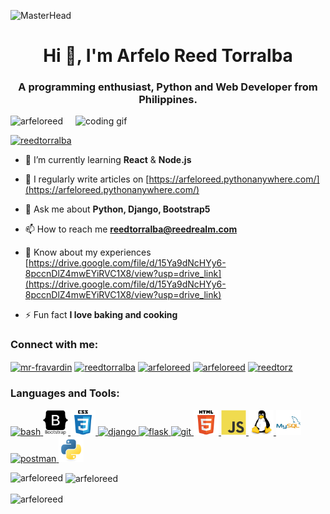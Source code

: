 ![MasterHead](https://camo.githubusercontent.com/5e3babfce4609dcd669a8f2a6d37b47c85486729942c57c5afbfc715f0b5dff7/68747470733a2f2f7777772e6469676974616c736f6c7574696f6e73657276696365732e636f6d2f696d672f73657276696365732f776562253230646576656c6f706d656e742e676966)
<h1 align="center">Hi 👋, I'm Arfelo Reed Torralba</h1>
<h3 align="center">A programming enthusiast, Python and Web Developer from Philippines.</h3>
<img align="right" alt="coding gif" width="400" src="https://media.giphy.com/media/2IudUHdI075HL02Pkk/giphy.gif">

<p align="left"> <img src="https://komarev.com/ghpvc/?username=arfeloreed&label=Profile%20views&color=0e75b6&style=flat" alt="arfeloreed" /> </p>

<p align="left"> <a href="https://twitter.com/reedtorralba" target="blank"><img src="https://img.shields.io/twitter/follow/reedtorralba?logo=twitter&style=for-the-badge" alt="reedtorralba" /></a> </p>

- 🌱 I’m currently learning **React** & **Node.js**

- 📝 I regularly write articles on [https://arfeloreed.pythonanywhere.com/](https://arfeloreed.pythonanywhere.com/)

- 💬 Ask me about **Python, Django, Bootstrap5**

- 📫 How to reach me **reedtorralba@reedrealm.com**

- 📄 Know about my experiences [https://drive.google.com/file/d/15Ya9dNcHYy6-8pccnDlZ4mwEYiRVC1X8/view?usp=drive_link](https://drive.google.com/file/d/15Ya9dNcHYy6-8pccnDlZ4mwEYiRVC1X8/view?usp=drive_link)

- ⚡ Fun fact **I love baking and cooking**

<h3 align="left">Connect with me:</h3>
<p align="left">
<a href="https://codepen.io/mr-fravardin" target="blank"><img align="center" src="https://raw.githubusercontent.com/rahuldkjain/github-profile-readme-generator/master/src/images/icons/Social/codepen.svg" alt="mr-fravardin" height="30" width="40" /></a>
<a href="https://twitter.com/reedtorralba" target="blank"><img align="center" src="https://raw.githubusercontent.com/rahuldkjain/github-profile-readme-generator/master/src/images/icons/Social/twitter.svg" alt="reedtorralba" height="30" width="40" /></a>
<a href="https://linkedin.com/in/arfeloreed" target="blank"><img align="center" src="https://raw.githubusercontent.com/rahuldkjain/github-profile-readme-generator/master/src/images/icons/Social/linked-in-alt.svg" alt="arfeloreed" height="30" width="40" /></a>
<a href="https://fb.com/arfeloreed" target="blank"><img align="center" src="https://raw.githubusercontent.com/rahuldkjain/github-profile-readme-generator/master/src/images/icons/Social/facebook.svg" alt="arfeloreed" height="30" width="40" /></a>
<a href="https://instagram.com/reedtorz" target="blank"><img align="center" src="https://raw.githubusercontent.com/rahuldkjain/github-profile-readme-generator/master/src/images/icons/Social/instagram.svg" alt="reedtorz" height="30" width="40" /></a>
</p>

<h3 align="left">Languages and Tools:</h3>
<p align="left"> <a href="https://www.gnu.org/software/bash/" target="_blank" rel="noreferrer"> <img src="https://www.vectorlogo.zone/logos/gnu_bash/gnu_bash-icon.svg" alt="bash" width="40" height="40"/> </a> <a href="https://getbootstrap.com" target="_blank" rel="noreferrer"> <img src="https://raw.githubusercontent.com/devicons/devicon/master/icons/bootstrap/bootstrap-plain-wordmark.svg" alt="bootstrap" width="40" height="40"/> </a> <a href="https://www.w3schools.com/css/" target="_blank" rel="noreferrer"> <img src="https://raw.githubusercontent.com/devicons/devicon/master/icons/css3/css3-original-wordmark.svg" alt="css3" width="40" height="40"/> </a> <a href="https://www.djangoproject.com/" target="_blank" rel="noreferrer"> <img src="https://cdn.worldvectorlogo.com/logos/django.svg" alt="django" width="40" height="40"/> </a> <a href="https://flask.palletsprojects.com/" target="_blank" rel="noreferrer"> <img src="https://www.vectorlogo.zone/logos/pocoo_flask/pocoo_flask-icon.svg" alt="flask" width="40" height="40"/> </a> <a href="https://git-scm.com/" target="_blank" rel="noreferrer"> <img src="https://www.vectorlogo.zone/logos/git-scm/git-scm-icon.svg" alt="git" width="40" height="40"/> </a> <a href="https://www.w3.org/html/" target="_blank" rel="noreferrer"> <img src="https://raw.githubusercontent.com/devicons/devicon/master/icons/html5/html5-original-wordmark.svg" alt="html5" width="40" height="40"/> </a> <a href="https://developer.mozilla.org/en-US/docs/Web/JavaScript" target="_blank" rel="noreferrer"> <img src="https://raw.githubusercontent.com/devicons/devicon/master/icons/javascript/javascript-original.svg" alt="javascript" width="40" height="40"/> </a> <a href="https://www.linux.org/" target="_blank" rel="noreferrer"> <img src="https://raw.githubusercontent.com/devicons/devicon/master/icons/linux/linux-original.svg" alt="linux" width="40" height="40"/> </a> <a href="https://www.mysql.com/" target="_blank" rel="noreferrer"> <img src="https://raw.githubusercontent.com/devicons/devicon/master/icons/mysql/mysql-original-wordmark.svg" alt="mysql" width="40" height="40"/> </a> <a href="https://postman.com" target="_blank" rel="noreferrer"> <img src="https://www.vectorlogo.zone/logos/getpostman/getpostman-icon.svg" alt="postman" width="40" height="40"/> </a> <a href="https://www.python.org" target="_blank" rel="noreferrer"> <img src="https://raw.githubusercontent.com/devicons/devicon/master/icons/python/python-original.svg" alt="python" width="40" height="40"/> </a> </p>

<p><img align="left" src="https://github-readme-stats.vercel.app/api/top-langs?username=arfeloreed&show_icons=true&locale=en&layout=compact" alt="arfeloreed" /></p>

<p>&nbsp;<img align="center" src="https://github-readme-stats.vercel.app/api?username=arfeloreed&show_icons=true&locale=en" alt="arfeloreed" /></p>

<p><img align="center" src="https://github-readme-streak-stats.herokuapp.com/?user=arfeloreed&" alt="arfeloreed" /></p>
